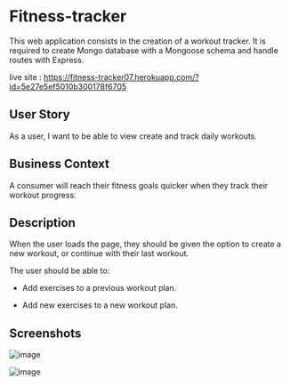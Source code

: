 # Fitness-tracker
 

This web application consists in the creation of a workout tracker. It is required to create Mongo database with a Mongoose schema and handle routes with Express.

live site :
https://fitness-tracker07.herokuapp.com/?id=5e27e5ef5010b300178f6705

## User Story

As a user, I want to be able to view create and track daily workouts.

## Business Context

A consumer will reach their fitness goals quicker when they track their workout progress.

## Description 

When the user loads the page, they should be given the option to create a new workout, or continue with their last workout.

The user should be able to:

  * Add exercises to a previous workout plan.

  * Add new exercises to a new workout plan.

## Screenshots

![image](https://user-images.githubusercontent.com/55209230/72869066-a5fa3800-3ca9-11ea-9e6b-e826116dfd29.png)
 
![image](https://user-images.githubusercontent.com/55209230/72869108-c5916080-3ca9-11ea-8646-c6e6d03184ad.png)




